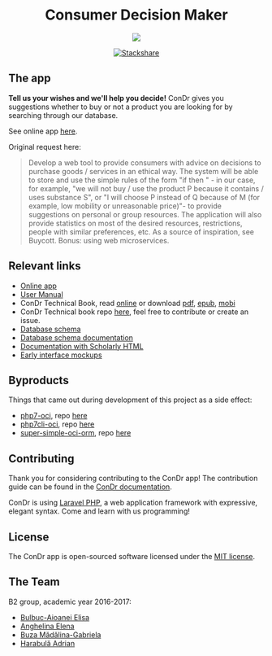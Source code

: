 <h1 align="center">Consumer Decision Maker</h1>
<p align="center"><img src="https://cloud.githubusercontent.com/assets/2271038/26532430/2a06aad0-4409-11e7-959a-7c580f5fb5b7.png"></p>

<p align="center"><a href="https://stackshare.io/adrianharabula/condr"><img src="https://img.shields.io/badge/tech-stack-0690fa.svg?style=flat" alt="Stackshare"></a></p>

## The app

**Tell us your wishes and we'll help you decide!** ConDr gives you suggestions whether to buy or not a product you are looking for by searching through our database.

See online app [here](https://condr.me).

Original request here:
 > Develop a web tool to provide consumers with advice on decisions to purchase goods / services in an ethical way. The system will be able to store and use the simple rules of the form "if <condition> then <action>" - in our case, for example, "we will not buy / use the product P because it contains / uses substance S", or "I will choose P instead of Q because of M (for example, low mobility or unreasonable price)"- to provide suggestions on personal or group resources. The application will also provide statistics on most of the desired resources, restrictions, people with similar preferences, etc. As a source of inspiration, see Buycott. Bonus: using web microservices.

## Relevant links

 * [Online app](http://condr.me)
 * [User Manual]()
 * ConDr Technical Book, read [online](https://adrianharabula.gitbooks.io/condr) or download [pdf](https://www.gitbook.com/download/pdf/book/adrianharabula/condr), [epub](https://www.gitbook.com/download/epub/book/adrianharabula/condr), [mobi](https://www.gitbook.com/download/mobi/book/adrianharabula/condr)
 * ConDr Technical book repo [here](https://github.com/adrianharabula/condr-devbook), feel free to contribute or create an issue.
 * [Database schema](https://github.com/adrianharabula/condr/blob/master/docs/files/database_sketch_latest.pdf)
 * [Database schema documentation](https://docs.condr.me/dbschema/)
 * [Documentation with Scholarly HTML](http://docs.condr.me)
 * [Early interface mockups](https://github.com/adrianharabula/condr/tree/master/docs/files/interface_mockups)

 ## Byproducts

 Things that came out during development of this project as a side effect:

 * [php7-oci](https://adrianharabula.gitbooks.io/condr/content/pages/php7-oci.html), repo [here](https://github.com/adrianharabula/php7-with-oci8)
 * [php7cli-oci](https://adrianharabula.gitbooks.io/condr/content/pages/php7cli-oci.html), repo [here](https://github.com/adrianharabula/php7cli-with-oci8)
 * [super-simple-oci-orm](https://adrianharabula.gitbooks.io/condr/content/pages/oci-orm.html), repo [here](https://github.com/adrianharabula/super-simple-oci-orm)

## Contributing

Thank you for considering contributing to the ConDr app! The contribution guide can be found in the [ConDr documentation](https://docs.condr.me/contributing).

ConDr is using [Laravel PHP](http://laravel.com), a web application framework with expressive, elegant syntax. Come and learn with us programming!

## License

The ConDr app is open-sourced software licensed under the [MIT license](http://opensource.org/licenses/MIT).

## The Team
B2 group, academic year 2016-2017:
 * [Bulbuc-Aioanei Elisa](mailto:elisa.bulbuc-aioanei@students.info.uaic.ro)
 * [Anghelina Elena](mailto:elena.anghelina@students.info.uaic.ro)
 * [Buza Mădălina-Gabriela](mailto:madalina.buza@students.info.uaic.ro)
 * [Harabulă Adrian](mailto:adrian.harabula@students.info.uaic.ro)
 